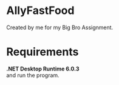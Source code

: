 # AllyFastFood
Created by me for my Big Bro Assignment.

# Requirements
**.NET Desktop Runtime 6.0.3**\
and run the program.
